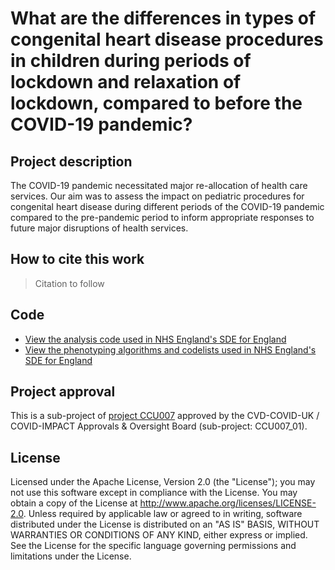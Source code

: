 # What are the differences in types of congenital heart disease procedures in children during periods of lockdown and relaxation of lockdown, compared to before the COVID-19 pandemic?

## Project description

The COVID-19 pandemic necessitated major re-allocation of health care services. Our aim was to assess the impact on pediatric procedures for congenital heart disease during different periods of the COVID-19 pandemic compared to the pre-pandemic period to inform appropriate responses to future major disruptions of health services.

## How to cite this work
> Citation to follow

## Code

* [View the analysis code used in NHS England's SDE for England](https://github.com/BHFDSC/CCU007_01/tree/main/code)
* [View the phenotyping algorithms and codelists used in NHS England's SDE for England](https://github.com/BHFDSC/CCU007_01/tree/main/phenotypes)

## Project approval

This is a sub-project of [project CCU007](https://github.com/BHFDSC/CCU007) approved by the CVD-COVID-UK / COVID-IMPACT Approvals & Oversight Board (sub-project: CCU007_01).

## License

Licensed under the Apache License, Version 2.0 (the "License"); you may not use this software except in compliance with the License. You may obtain a copy of the License at http://www.apache.org/licenses/LICENSE-2.0. Unless required by applicable law or agreed to in writing, software distributed under the License is distributed on an "AS IS" BASIS, WITHOUT WARRANTIES OR CONDITIONS OF ANY KIND, either express or implied. See the License for the specific language governing permissions and limitations under the License.


